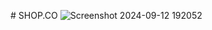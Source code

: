 #   S H O P . C O 
![Screenshot 2024-09-12 192052](https://github.com/user-attachments/assets/1ad1f797-fe51-46a7-8b16-a0b69d30270d)
 
